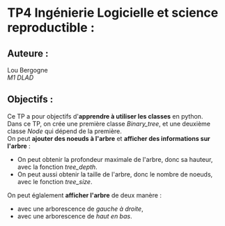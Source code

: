 # TP4 Ingénierie Logicielle et science reproductible :  
## Auteure :  
Lou Bergogne  
*M1 DLAD*   
## Objectifs :  
Ce TP a pour objectifs d'**apprendre à utiliser les classes** en python.  
Dans ce TP, on crée une première classe *Binary_tree*, et une deuxième classe *Node* qui dépend de la première.  
On peut **ajouter des noeuds à l'arbre** et **afficher des informations sur l'arbre** :  
  
- On peut obtenir la profondeur maximale de l'arbre, donc sa hauteur, avec la fonction *tree_depth*.  
- On peut aussi obtenir la taille de l'arbre, donc le nombre de noeuds, avec le fonction *tree_size*.  
    
On peut églalement **afficher l'arbre** de deux manère :  
  
- avec une arborescence de *gauche à droite*,  
- avec une arborescence de *haut en bas*.  
